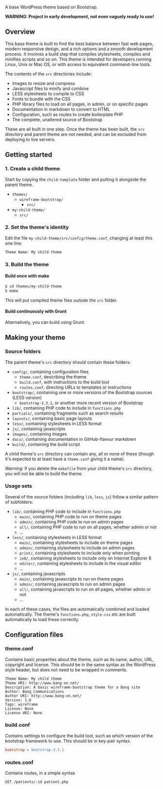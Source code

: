 A base WordPress theme based on Bootstrap.

**WARNING: Project in early development, not even vaguely ready to use!**



## Overview

This base theme is built to find the best balance between fast web pages, modern responsive design, and a rich options and a smooth development process. It involves a build step that compiles stylesheets, compiles and minifies scripts and so on. This theme is intended for developers running Linux, Unix or Mac OS, or with access to equivalent command-line tools.

The contents of the `src` directories include:

 - Images to resize and compress
 - Javascript files to minify and combine
 - LESS stylesheets to compile to CSS
 - Fonts to bundle with the CSS
 - PHP library files to load on all pages, in admin, or on specific pages
 - Documentation in markdown to convert to HTML
 - Configuration, such as routes to create boilerplate PHP
 - The complete, unaltered source of Bootstrap

These are all built in one step. Once the theme has been built, the `src` directory and parent theme are not needed, and can be excluded from deploying to live servers.



## Getting started

### 1. Create a child theme

Start by copying the `child-template` folder and putting it alongside the parent theme.

 - `themes/`
   - `wireframe-bootstrap/`
     - `src/`
  - `my-child-theme/`
    - `src/`

### 2. Set the theme's identity

Edit the file `my-child-theme/src/config/theme.conf`, changing at least this one line:

```
Theme Name: My child theme
```

### 3. Build the theme


#### Build once with make

```bash
$ cd themes/my-child-theme
$ make
```

This will put compiled theme files *outside* the `src` folder.

#### Build continuously with Grunt

Alternatively, you can build using Grunt.




## Making your theme

### Source folders

The parent theme's `src` directory should contain these folders:

 - `config/`, containing configuration files
   - `theme.conf`, describing the theme
   - `build.conf`, with instructions to the build tool
   - `routes.conf`, directing URLs to templates or instructions
 - `bootstrap/`, containing one or more versions of the Bootstrap sources (LESS version)
   - `bootstrap-3.3.1`, or another more recent version of Bootstrap
 - `lib/`, containing PHP code to include in `functions.php`
 - `partials/`, containing fragments such as search results
 - `layouts/`, containing basic page layouts
 - `less/`, containing stylesheets in LESS format
 - `js/`, containing javascripts
 - `images/`, containing images
 - `docs/`, containing documentation in GitHub-flavour markdown
 - `build/`, containing the build script

A child theme's `src` directory can contain any, all or none of these (though it's expected to at least have a `theme.conf` giving it a name).

*Warning:* If you delete the `makefile` from your child theme's `src` directory, you will not be able to build the theme.


### Usage sets

Several of the source folders (including `lib`, `less`, `js`) follow a similar pattern of subfolders:

 - `lib/`, containing PHP code to include in `functions.php`
   - `main/`, containing PHP code to run on theme pages
   - `admin/`, containing PHP code to run on admin pages
   - `all/`, containing PHP code to run on all pages, whether admin or not
   - ...
 - `less/`, containing stylesheets in LESS format
   - `main/`, containing stylesheets to include on theme pages
   - `admin/`, containing stylesheets to include on admin pages
   - `print/`, containing stylesheets to include only when printing
   - `ie8/`, containing stylesheets to include only on Internet Explorer 8
   - `editor/`, containing stylesheets to include in the visual editor
   - ...
 - `js/`, containing javascripts
   - `main/`, containing javascripts to run on theme pages
   - `admin/`, containing javascripts to run on admin pages
   - `all/`, containing javascripts to run on all pages, whether admin or not
   - ...

In each of these cases, the files are automatically combined and loaded automatically. The theme's `functions.php`, `style.css` etc are built automatically to load these correctly.



## Configuration files

### theme.conf

Contains basic properties about the theme, such as its name, author, URL, copyright and license. This should be in the same syntax as the WordPress style header, but does not need to be wrapped in comments.

```
Theme Name: My child theme
Theme URI: http://www.bang-on.net/
Description: A basic wireframe-bootstrap theme for a Bang site
Author: Bang Communications
Author URI: http://www.bang-on.net/
Version: 1.0
Tags: wireframe
License: None
License URI: None
```

### build.conf

Contains settings to configure the build tool, such as which version of the bootstrap framework to use. This should be in key-pair syntax.

```ini
bootstrap = bootstrap-3.3.1
```

### routes.conf

Contains routes, in a simple syntax

```
GET /patients/:id patient.php
```

